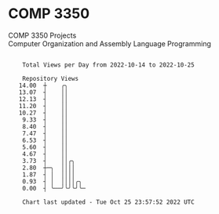 # COMP 3350
COMP 3350 Projects  
Computer Organization and Assembly Language Programming

```

    Total Views per Day from 2022-10-14 to 2022-10-25

    Repository Views
   14.00  ┼    ╭╮
   13.07  ┤    ││
   12.13  ┤    ││
   11.20  ┤    ││
   10.27  ┤    ││
    9.33  ┤    ││
    8.40  ┤    ││
    7.47  ┤    ││
    6.53  ┤    ││
    5.60  ┤    ││
    4.67  ┤    ││
    3.73  ┤    ││╭╮
    2.80  ┼─╮  ││││
    1.87  ┤ │  ││││
    0.93  ┤ │  ││││╭╮
    0.00  ┤ ╰──╯╰╯╰╯╰─

    Chart last updated - Tue Oct 25 23:57:52 2022 UTC
    
```
